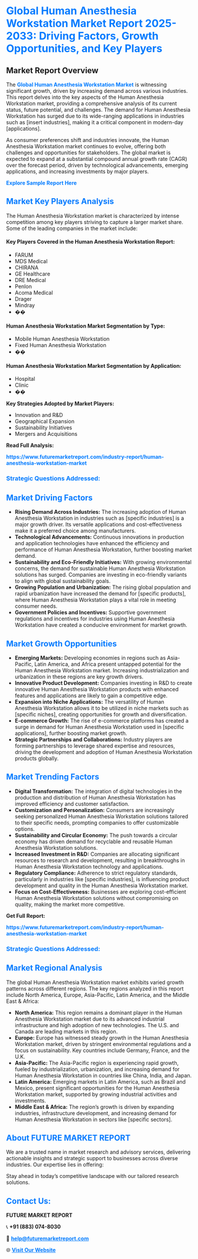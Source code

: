 <h1 style="color: #007BFF;">Global Human Anesthesia Workstation Market Report 2025-2033: Driving Factors, Growth Opportunities, and Key Players</h1>

<section id="overview">
<h2>Market Report Overview</h2>
<p>The <a href="https://www.futuremarketreport.com/industry-report/human-anesthesia-workstation-market" style="color: #007BFF; text-decoration: none;"><strong>Global Human Anesthesia Workstation Market</strong></a> is witnessing significant growth, driven by increasing demand across various industries. This report delves into the key aspects of the Human Anesthesia Workstation market, providing a comprehensive analysis of its current status, future potential, and challenges. The demand for Human Anesthesia Workstation has surged due to its wide-ranging applications in industries such as [insert industries], making it a critical component in modern-day [applications].</p>
<p>As consumer preferences shift and industries innovate, the Human Anesthesia Workstation market continues to evolve, offering both challenges and opportunities for stakeholders. The global market is expected to expand at a substantial compound annual growth rate (CAGR) over the forecast period, driven by technological advancements, emerging applications, and increasing investments by major players.</p>
</section>

<section id="overview">
<p><a href="https://www.futuremarketreport.com/request-sample/reportId=118585" style="color: #007BFF; text-decoration: none;"><strong>Explore Sample Report Here</strong></a></p>
</section>

<section id="key-players">
<h2 style="color: #007BFF;">Market Key Players Analysis</h2>
<p>The Human Anesthesia Workstation market is characterized by intense competition among key players striving to capture a larger market share. Some of the leading companies in the market include:</p>
<h4>Key Players Covered in the Human Anesthesia Workstation Report:</h4>
<ul><li>FARUM</li><li>MDS Medical</li><li>CHIRANA</li><li>GE Healthcare</li><li>DRE Medical</li><li>Penlon</li><li>Acoma Medical</li><li>Drager</li><li>Mindray</li><li>��</li></ul>
<h4>Human Anesthesia Workstation Market Segmentation by Type:</h4>
<ul><li>Mobile Human Anesthesia Workstation</li><li>Fixed Human Anesthesia Workstation</li><li>��</li></ul>

<h4>Human Anesthesia Workstation Market Segmentation by Application:</h4>
<ul><li>Hospital</li><li>Clinic</li><li>��</li></ul>
<p><strong>Key Strategies Adopted by Market Players:</strong></p>
<ul>
<li>Innovation and R&D</li>
<li>Geographical Expansion</li>
<li>Sustainability Initiatives</li>
<li>Mergers and Acquisitions</li>
</ul>
</section>

<section>
<p><strong>Read Full Analysis: </strong></p><a href="https://www.futuremarketreport.com/industry-report/human-anesthesia-workstation-market" style="color: #007BFF; text-decoration: none;"><strong>https://www.futuremarketreport.com/industry-report/human-anesthesia-workstation-market</strong></a>
<h3 style="color: #007BFF;">Strategic Questions Addressed:</h3>
</section>

<section id="driving-factors">
<h2 style="color: #007BFF;">Market Driving Factors</h2>
<ul>
<li><strong>Rising Demand Across Industries:</strong> The increasing adoption of Human Anesthesia Workstation in industries such as [specific industries] is a major growth driver. Its versatile applications and cost-effectiveness make it a preferred choice among manufacturers.</li>
<li><strong>Technological Advancements:</strong> Continuous innovations in production and application technologies have enhanced the efficiency and performance of Human Anesthesia Workstation, further boosting market demand.</li>
<li><strong>Sustainability and Eco-Friendly Initiatives:</strong> With growing environmental concerns, the demand for sustainable Human Anesthesia Workstation solutions has surged. Companies are investing in eco-friendly variants to align with global sustainability goals.</li>
<li><strong>Growing Population and Urbanization:</strong> The rising global population and rapid urbanization have increased the demand for [specific products], where Human Anesthesia Workstation plays a vital role in meeting consumer needs.</li>
<li><strong>Government Policies and Incentives:</strong> Supportive government regulations and incentives for industries using Human Anesthesia Workstation have created a conducive environment for market growth.</li>
</ul>
</section>

<section id="growth-opportunities">
<h2 style="color: #007BFF;">Market Growth Opportunities</h2>
<ul>
<li><strong>Emerging Markets:</strong> Developing economies in regions such as Asia-Pacific, Latin America, and Africa present untapped potential for the Human Anesthesia Workstation market. Increasing industrialization and urbanization in these regions are key growth drivers.</li>
<li><strong>Innovative Product Development:</strong> Companies investing in R&D to create innovative Human Anesthesia Workstation products with enhanced features and applications are likely to gain a competitive edge.</li>
<li><strong>Expansion into Niche Applications:</strong> The versatility of Human Anesthesia Workstation allows it to be utilized in niche markets such as [specific niches], creating opportunities for growth and diversification.</li>
<li><strong>E-commerce Growth:</strong> The rise of e-commerce platforms has created a surge in demand for Human Anesthesia Workstation used in [specific applications], further boosting market growth.</li>
<li><strong>Strategic Partnerships and Collaborations:</strong> Industry players are forming partnerships to leverage shared expertise and resources, driving the development and adoption of Human Anesthesia Workstation products globally.</li>
</ul>
</section>

<section id="trending-factors">
<h2 style="color: #007BFF;">Market Trending Factors</h2>
<ul>
<li><strong>Digital Transformation:</strong> The integration of digital technologies in the production and distribution of Human Anesthesia Workstation has improved efficiency and customer satisfaction.</li>
<li><strong>Customization and Personalization:</strong> Consumers are increasingly seeking personalized Human Anesthesia Workstation solutions tailored to their specific needs, prompting companies to offer customizable options.</li>
<li><strong>Sustainability and Circular Economy:</strong> The push towards a circular economy has driven demand for recyclable and reusable Human Anesthesia Workstation solutions.</li>
<li><strong>Increased Investment in R&D:</strong> Companies are allocating significant resources to research and development, resulting in breakthroughs in Human Anesthesia Workstation technology and applications.</li>
<li><strong>Regulatory Compliance:</strong> Adherence to strict regulatory standards, particularly in industries like [specific industries], is influencing product development and quality in the Human Anesthesia Workstation market.</li>
<li><strong>Focus on Cost-Effectiveness:</strong> Businesses are exploring cost-efficient Human Anesthesia Workstation solutions without compromising on quality, making the market more competitive.</li>
</ul>
</section>

<section>
<p><strong>Get Full Report: </strong></p><a href="https://www.futuremarketreport.com/industry-report/human-anesthesia-workstation-market" style="color: #007BFF; text-decoration: none;"><strong>https://www.futuremarketreport.com/industry-report/human-anesthesia-workstation-market</strong></a>
<h3 style="color: #007BFF;">Strategic Questions Addressed:</h3>
</section>


<section id="regional-analysis">
<h2 style="color: #007BFF;">Market Regional Analysis</h2>
<p>The global Human Anesthesia Workstation market exhibits varied growth patterns across different regions. The key regions analyzed in this report include North America, Europe, Asia-Pacific, Latin America, and the Middle East & Africa:</p>
<ul>
<li><strong>North America:</strong> This region remains a dominant player in the Human Anesthesia Workstation market due to its advanced industrial infrastructure and high adoption of new technologies. The U.S. and Canada are leading markets in this region.</li>
<li><strong>Europe:</strong> Europe has witnessed steady growth in the Human Anesthesia Workstation market, driven by stringent environmental regulations and a focus on sustainability. Key countries include Germany, France, and the U.K.</li>
<li><strong>Asia-Pacific:</strong> The Asia-Pacific region is experiencing rapid growth, fueled by industrialization, urbanization, and increasing demand for Human Anesthesia Workstation in countries like China, India, and Japan.</li>
<li><strong>Latin America:</strong> Emerging markets in Latin America, such as Brazil and Mexico, present significant opportunities for the Human Anesthesia Workstation market, supported by growing industrial activities and investments.</li>
<li><strong>Middle East & Africa:</strong> The region’s growth is driven by expanding industries, infrastructure development, and increasing demand for Human Anesthesia Workstation in sectors like [specific sectors].</li>
</ul>
</section>

<footer>
<h2 style="color: #007BFF;">About FUTURE MARKET REPORT</h2>
<p>We are a trusted name in market research and advisory services, delivering actionable insights and strategic support to businesses across diverse industries. Our expertise lies in offering:</p>

<p>Stay ahead in today’s competitive landscape with our tailored research solutions.</p>

<h2 style="color: #007BFF;">Contact Us:</h2>
<p><strong>FUTURE MARKET REPORT</strong></p>
<p>📞 <strong>+91 (883) 074-8030</strong></p>
<p>📧 <strong><a href="mailto:help@futuremarketreport.com" style="color: #007BFF;">help@futuremarketreport.com</a></strong></p>
<p>🌐 <strong><a href="https://www.futuremarketreport.com/" style="color: #007BFF;">Visit Our Website</a></strong></p>
</footer>